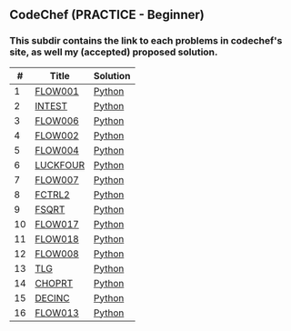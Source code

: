 ## CodeChef (PRACTICE - Beginner)

### This subdir contains the link to each problems in codechef's site, as well my (accepted) proposed solution.

| #   | Title                                                  | Solution                |
| --- | ------------------------------------------------------ | ----------------------- |
| 1   | [FLOW001](https://www.codechef.com/problems/FLOW001)   | [Python](./FLOW001.py)  |
| 2   | [INTEST](https://www.codechef.com/problems/INTEST)     | [Python](./INTEST.py)   |
| 3   | [FLOW006](https://www.codechef.com/problems/FLOW006)   | [Python](./FLOW006.py)  |
| 4   | [FLOW002](https://www.codechef.com/problems/FLOW002)   | [Python](./FLOW002.py)  |
| 5   | [FLOW004](https://www.codechef.com/problems/FLOW004)   | [Python](./FLOW004.py)  |
| 6   | [LUCKFOUR](https://www.codechef.com/problems/LUCKFOUR) | [Python](./LUCKFOUR.py) |
| 7   | [FLOW007](https://www.codechef.com/problems/FLOW007)   | [Python](./FLOW007.py)  |
| 8   | [FCTRL2](https://www.codechef.com/problems/FCTRL2)     | [Python](./FCTRL2.py)   |
| 9   | [FSQRT](https://www.codechef.com/problems/FSQRT)       | [Python](./FSQRT.py)    |
| 10  | [FLOW017](https://www.codechef.com/problems/FLOW017)   | [Python](./FLOW017.py)  |
| 11  | [FLOW018](https://www.codechef.com/problems/FLOW018)   | [Python](./FLOW018.py)  |
| 12  | [FLOW008](https://www.codechef.com/problems/FLOW008)   | [Python](./FLOW008.py)  |
| 13  | [TLG](https://www.codechef.com/problems/TLG)           | [Python](./TLG.py)      |
| 14  | [CHOPRT](https://www.codechef.com/problems/CHOPRT)     | [Python](./CHOPRT.py)   |
| 15  | [DECINC](https://www.codechef.com/problems/DECINC)     | [Python](./DECINC.py)   |
| 16  | [FLOW013](https://www.codechef.com/problems/FLOW013)   | [Python](./FLOW013.py)  |
